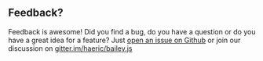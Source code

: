 ## Feedback?
Feedback is awesome! Did you find a bug, do you have a question or do you have a great idea for a feature? Just [open an issue on Github](https://github.com/haeric/bailey.js/issues/new) or join our discussion on [gitter.im/haeric/bailey.js](https://gitter.im/haeric/bailey.js)
